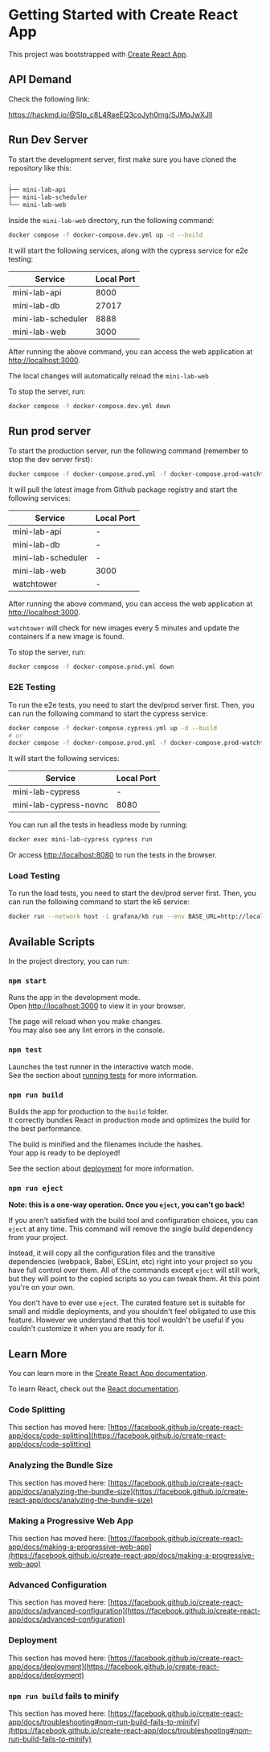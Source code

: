# Getting Started with Create React App

This project was bootstrapped with [Create React App](https://github.com/facebook/create-react-app).
## API Demand
Check the following link:

https://hackmd.io/@SIp_c8L4RaeEQ3coJyh0mg/SJMpJwXJll

## Run Dev Server

To start the development server, first make sure you have cloned the repository like this:

```bash
.
├── mini-lab-api
├── mini-lab-scheduler
└── mini-lab-web
```

Inside the `mini-lab-web` directory, run the following command:

```bash
docker compose -f docker-compose.dev.yml up -d --build
```

It will start the following services, along with the cypress service for e2e testing:

| Service            | Local Port |
| ------------------ | ---------- |
| mini-lab-api       | 8000       |
| mini-lab-db        | 27017      |
| mini-lab-scheduler | 8888       |
| mini-lab-web       | 3000       |

After running the above command, you can access the web application at [http://localhost:3000](http://localhost:3000).

The local changes will automatically reload the `mini-lab-web`

To stop the server, run:

```bash
docker compose -f docker-compose.dev.yml down
```

## Run prod server

To start the production server, run the following command (remember to stop the dev server first):

```bash
docker compose -f docker-compose.prod.yml -f docker-compose.prod-watchtower.yml up -d
```

It will pull the latest image from Github package registry and start the following services:

| Service            | Local Port |
| ------------------ | ---------- |
| mini-lab-api       | -          |
| mini-lab-db        | -          |
| mini-lab-scheduler | -          |
| mini-lab-web       | 3000       |
| watchtower         | -          |

After running the above command, you can access the web application at [http://localhost:3000](http://localhost:3000).

`watchtower` will check for new images every 5 minutes and update the containers if a new image is found.

To stop the server, run:

```bash
docker compose -f docker-compose.prod.yml down
```

### E2E Testing

To run the e2e tests, you need to start the dev/prod server first. Then, you can run the following command to start the cypress service:

```bash
docker compose -f docker-compose.cypress.yml up -d --build
# or
docker compose -f docker-compose.prod.yml -f docker-compose.prod-watchtower.yml -f docker-compose.cypress.yml up -d --build
```

It will start the following services:

| Service                | Local Port |
| ---------------------- | ---------- |
| mini-lab-cypress       | -          |
| mini-lab-cypress-novnc | 8080       |

You can run all the tests in headless mode by running:

```bash
docker exec mini-lab-cypress cypress run
```

Or access [http://localhost:8080](http://localhost:8080) to run the tests in the browser.

### Load Testing

To run the load tests, you need to start the dev/prod server first. Then, you can run the following command to start the k6 service:

```bash
docker run --network host -i grafana/k6 run --env BASE_URL=http://localhost:3000 - < k6/script.js
```

## Available Scripts

In the project directory, you can run:

### `npm start`

Runs the app in the development mode.\
Open [http://localhost:3000](http://localhost:3000) to view it in your browser.

The page will reload when you make changes.\
You may also see any lint errors in the console.

### `npm test`

Launches the test runner in the interactive watch mode.\
See the section about [running tests](https://facebook.github.io/create-react-app/docs/running-tests) for more information.

### `npm run build`

Builds the app for production to the `build` folder.\
It correctly bundles React in production mode and optimizes the build for the best performance.

The build is minified and the filenames include the hashes.\
Your app is ready to be deployed!

See the section about [deployment](https://facebook.github.io/create-react-app/docs/deployment) for more information.

### `npm run eject`

**Note: this is a one-way operation. Once you `eject`, you can't go back!**

If you aren't satisfied with the build tool and configuration choices, you can `eject` at any time. This command will remove the single build dependency from your project.

Instead, it will copy all the configuration files and the transitive dependencies (webpack, Babel, ESLint, etc) right into your project so you have full control over them. All of the commands except `eject` will still work, but they will point to the copied scripts so you can tweak them. At this point you're on your own.

You don't have to ever use `eject`. The curated feature set is suitable for small and middle deployments, and you shouldn't feel obligated to use this feature. However we understand that this tool wouldn't be useful if you couldn't customize it when you are ready for it.

## Learn More

You can learn more in the [Create React App documentation](https://facebook.github.io/create-react-app/docs/getting-started).

To learn React, check out the [React documentation](https://reactjs.org/).

### Code Splitting

This section has moved here: [https://facebook.github.io/create-react-app/docs/code-splitting](https://facebook.github.io/create-react-app/docs/code-splitting)

### Analyzing the Bundle Size

This section has moved here: [https://facebook.github.io/create-react-app/docs/analyzing-the-bundle-size](https://facebook.github.io/create-react-app/docs/analyzing-the-bundle-size)

### Making a Progressive Web App

This section has moved here: [https://facebook.github.io/create-react-app/docs/making-a-progressive-web-app](https://facebook.github.io/create-react-app/docs/making-a-progressive-web-app)

### Advanced Configuration

This section has moved here: [https://facebook.github.io/create-react-app/docs/advanced-configuration](https://facebook.github.io/create-react-app/docs/advanced-configuration)

### Deployment

This section has moved here: [https://facebook.github.io/create-react-app/docs/deployment](https://facebook.github.io/create-react-app/docs/deployment)

### `npm run build` fails to minify

This section has moved here: [https://facebook.github.io/create-react-app/docs/troubleshooting#npm-run-build-fails-to-minify](https://facebook.github.io/create-react-app/docs/troubleshooting#npm-run-build-fails-to-minify)
